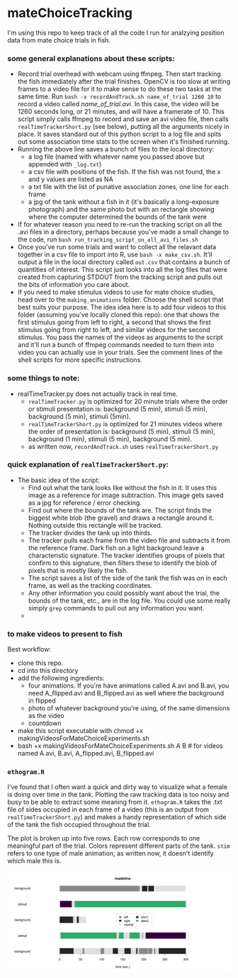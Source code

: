# mateChoiceTracking

I'm using this repo to keep track of all the code I run for analzying position data from mate choice trials in fish.

### some general explanations about these scripts:
* Record trial overhead with webcam using ffmpeg. Then start tracking the fish immediately after the trial finishes. OpenCV is too slow at writing frames to a video file for it to make sense to do these two tasks at the same time. Run `bash -x recordAndTrack.sh name_of_trial 1260 10` to record a video called *name_of_trial.avi*. In this case, the video will be 1260 seconds long, or 21 minutes, and will have a framerate of 10. This script simply calls ffmpeg to record and save an avi video file, then calls `realTimeTrackerShort.py` (see below), putting all the arguments nicely in place. It saves standard out of this python script to a log file and spits out some association time stats to the screen when it's finished running.
* Running the above line saves a bunch of files to the local directory:
  * a log file (named with whatever name you passed above but appended with `_log.txt`)
  * a csv file with positions of the fish. If the fish was not found, the x and y values are listed as NA
  * a txt file with the list of punative association zones, one line for each frame
  * a jpg of the tank without a fish in it (it's basically a long-exposure photograph) and the same photo but with an rectangle showing where the computer determined the bounds of the tank were
* If for whatever reason you need to re-run the tracking script on all the .avi files in a directory, perhaps because you've made a small change to the code, run `bash run_tracking_script_on_all_avi_files.sh`
* Once you've run some trials and want to collect all the relavant data together in a csv file to import into R, use `bash -x make_csv.sh`. It'll output a file in the local directory called `out.csv` that contains a bunch of quantities of interest. This script just looks into all the log files that were created from capturing STDOUT from the tracking script and pulls out the bits of information you care about.
* If you need to make stimulus videos to use for mate choice studies, head over to the `making_animations` folder. Choose the shell script that best suits your purpose. The idea idea here is to add four videos to this folder (assuming you've locally cloned this repo): one that shows the first stimulus going from left to right, a second that shows the first stimulus going from right to left, and similar videos for the second stimulus. You pass the names of the videos as arguments to the script and it'll run a bunch of ffmpeg commands needed to turn them into video you can actually use in your trials. See the comment lines of the shell scripts for more specific instructions.

### some things to note:
* realTimeTracker.py does not actually track in real time.
  * `realTimeTracker.py` is optimized for 20 minute trials where the order or stimuli presentation is: background (5 min), stimuli (5 min), background (5 min), stimuli (5min).
  * `realTimeTrackerShort.py` is optimized for 21 minutes videos where the order of presentation is: background (5 min), stimuli (5 min), background (1 min), stimuli (5 min), background (5 min).
  * as written now, `recordAndTrack.sh` uses `realTimeTrackerShort.py`


### quick explanation of `realTimeTrackerShort.py`:
* The basic idea of the script:
  * Find out what the tank looks like without the fish in it. It uses this image as a reference for image subtraction. This image gets saved as a jpg for reference / error checking.
  * Find out where the bounds of the tank are. The script finds the biggest white blob (the gravel) and draws a rectangle around it. Nothing outside this rectangle will be tracked.
  * The tracker divides the tank up into thirds.
  * The tracker pulls each frame from the video file and subtracts it from the reference frame. Dark fish on a light background leave a characteristic signature. The tracker identifies groups of pixels that confirm to this signature, then filters these to identify the blob of pixels that is mostly likely the fish.
  * The script saves a list of the side of the tank the fish was on in each frame, as well as the tracking coordinates.
  * Any other information you could possibly want about the trial, the bounds of the tank, etc., are in the log file. You could use some really simply `grep` commands to pull out any information you want.
  *

### to make videos to present to fish
Best workflow:
+ clone this repo.
+ cd into this directory
+ add the following ingredients:
    + four animations. If you're have animations called A.avi and B.avi, you need A_flipped.avi and B_flipped.avi as well where the background in flipped
    + photo of whatever background you're using, of the same dimensions as the video
    + countdown
+ make this script executable with chmod +x makingVideosForMateChoiceExperiments.sh
+ bash +x makingVideosForMateChoiceExperiments.sh A B # for videos named A.avi, B.avi, A_flipped.avi, B_flipped.avi

### `ethogram.R`
I've found that I often want a quick and dirty way to visualize what a female is doing over time in the tank. Plotting the raw tracking data is too noisy and busy to be able to extract some meaning from it. `ethogram.R` takes the .txt file of sides occupied in each frame of a video (this is an output from `realTimeTrackerShort.py`) and makes a handy representation of which side of the tank the fish occupied throughout the trial.

The plot is broken up into five rows. Each row corresponds to one meaningful part of the trial. Colors represent different parts of the tank. `stim` refers to one type of male animation; as written now, it doesn't identify which male this is.

![ethogram](https://github.com/lukereding/mateChoiceTracking/raw/master/plotting/ethogram_example.png)

